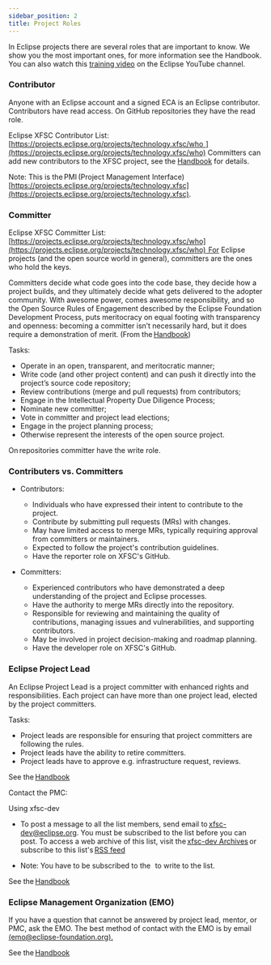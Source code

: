 ```yaml
---
sidebar_position: 2
title: Project Roles
---
```


In Eclipse projects there are several roles that are important to know. We show you the most important ones, for more information see the Handbook. You can also watch this [training video](https://www.youtube.com/watch?v=Yna8V2sOqws&feature=youtu.be) on the Eclipse YouTube channel.


### Contributor

Anyone with an Eclipse account and a signed ECA is an Eclipse contributor. Contributors have read access. On GitHub repositories they have the read role. 

Eclipse XFSC Contributor List: [https://projects.eclipse.org/projects/technology.xfsc/who  ](https://projects.eclipse.org/projects/technology.xfsc/who) Committers can add new contributors to the XFSC project, see the [Handbook](https://www.eclipse.org/projects/handbook/#pmi-contributors) for details. 

Note: This is the PMI (Project Management Interface) [https://projects.eclipse.org/projects/technology.xfsc](https://projects.eclipse.org/projects/technology.xfsc). 

### Committer

Eclipse XFSC Committer List: [https://projects.eclipse.org/projects/technology.xfsc/who](https://projects.eclipse.org/projects/technology.xfsc/who)  For Eclipse projects (and the open source world in general), committers are the ones who hold the keys. 

Committers decide what code goes into the code base, they decide how a project builds, and they ultimately decide what gets delivered to the adopter community. With awesome power, comes awesome responsibility, and so the Open Source Rules of Engagement described by the Eclipse Foundation Development Process, puts meritocracy on equal footing with transparency and openness: becoming a committer isn’t necessarily hard, but it does require a demonstration of merit. (From the [Handbook](https://www.eclipse.org/projects/handbook/#roles-cm)) 

Tasks:

- Operate in an open, transparent, and meritocratic manner;  
- Write code (and other project content) and can push it directly into the project’s source code repository;  
- Review contributions (merge and pull requests) from contributors;  
- Engage in the Intellectual Property Due Diligence Process;  
- Nominate new committer;  
- Vote in committer and project lead elections;  
- Engage in the project planning process;  
- Otherwise represent the interests of the open source project.  

On repositories committer have the write role.  


### Contributers vs. Committers

- Contributors:

  - Individuals who have expressed their intent to contribute to the project.  
  - Contribute by submitting pull requests (MRs) with changes.
  - May have limited access to merge MRs, typically requiring approval from committers or maintainers.
  - Expected to follow the project's contribution guidelines.  
  - Have the reporter role on XFSC's GitHub.

- Committers:

  - Experienced contributors who have demonstrated a deep understanding of the project and Eclipse processes.
  - Have the authority to merge MRs directly into the repository.
  - Responsible for reviewing and maintaining the quality of contributions, managing issues and vulnerabilities, and supporting contributors.
  - May be involved in project decision-making and roadmap planning.
  - Have the developer role on XFSC's GitHub.

### Eclipse Project Lead

An Eclipse Project Lead is a project committer with enhanced rights and responsibilities. Each project can have more than one project lead, elected by the project committers. 

Tasks:

- Project leads are responsible for ensuring that project committers are following the rules.
- Project leads have the ability to retire committers.
- Project leads have to approve e.g. infrastructure request, reviews.

See the [Handbook](https://www.eclipse.org/projects/handbook/#roles-pl)


Contact the PMC:

Using xfsc-dev 

- To post a message to all the list members, send email to [xfsc-dev@eclipse.org](mailto:xfsc-dev@eclipse.org). You must be subscribed to the list before you can post. To access a web archive of this list, visit the [xfsc-dev Archives](https://www.eclipse.org/lists/xfsc-dev/2024/Jun/index.html) or subscribe to this list's [RSS feed](https://www.eclipse.org/lists/xfsc-dev/maillist.rss)

- Note: You have to be subscribed to the   to write to the list.  

See the [Handbook](https://www.eclipse.org/projects/handbook/#roles-pmc)

### Eclipse Management Organization (EMO)​  

If you have a question that cannot be answered by project lead, mentor, or PMC, ask the EMO. The best method of contact with the EMO is by email [(emo@eclipse-foundation.org).](mailto:emo@eclipse-foundation.org)

See the [Handbook](https://www.eclipse.org/projects/handbook/#roles-emo)
